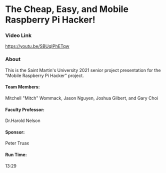 # The Cheap, Easy, and Mobile Raspberry Pi Hacker!
### Video Link
https://youtu.be/SBUqIPhETqw
### About
This is the Saint Martin's University 2021 senior project presentation for the "Mobile Raspberry Pi Hacker" project.
#### Team Members:
Mitchell "Mitch" Wommack, Jason Nguyen, Joshua Gilbert, and Gary Choi
#### Faculty Professor: 
Dr.Harold Nelson
#### Sponsor: 
Peter Truax
#### Run Time: 
13:29
